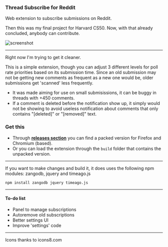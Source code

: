 
### Thread Subscribe for Reddit
Web extension to subscribe submissions on Reddit.

Then this was my final project for Harvard CS50. Now, with that already concluded, anybody can contribute.

![screenshot](https://i.imgur.com/TUUonPt.png)  

---

Right now I'm trying to get it cleaner.

This is a simple extension, though you can adjust 3 different levels for poll rate priorities based on its submission time. Since an old submission may not be getting new comments as frequent as a new one would be, older submissions get 'scanned' less frequently.

- It was made aiming for use on small submisissions, it can be buggy in threads with +450 comments.
- If a comment is deleted before the notification show up, it simply would not be showing to avoid useless notification about comments that only contains "[deleted]" or "[removed]" text.

### Get this
- Through [**releases section**](https://github.com/thepante/rts/releases) you can find a packed version for Firefox and Chromium (based).
- Or you can load the extension through the `build` folder that contains the unpacked version. 


---

If you want to make changes and build it, it does uses the following npm modules:
zangodb, jquery and timeago.js

```
npm install zangodb jquery timeago.js
```
----

#### To-do list
 - Panel to manage subscriptions
 - Autoremove old subscriptions
 - Better settings UI
 - Improve 'settings' code

---

Icons thanks to icons8.com
